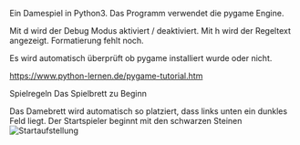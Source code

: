 Ein Damespiel in Python3.
Das Programm verwendet die pygame Engine.

Mit d wird der Debug Modus aktiviert / deaktiviert. 
Mit h wird der Regeltext angezeigt. Formatierung fehlt noch.

Es wird automatisch überprüft ob pygame installiert wurde oder nicht.

https://www.python-lernen.de/pygame-tutorial.htm


Spielregeln
Das Spielbrett zu Beginn

Das Damebrett wird automatisch so platziert, dass links unten ein dunkles Feld liegt. Der Startspieler beginnt mit den schwarzen Steinen
![Startaufstellung](https://images.brettspielnetz.de/spelregels/checkers/start.gif)
